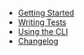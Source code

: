 <!-- - Getting started
  - [About](README.md)
  - [Installation](install.md)
- Writing Tests
  - [Custom navbar](custom-navbar.md)
- Using The CLI -->
* [Getting Started](README.md)
* [Writing Tests](writing-tests.md)
* [Using the CLI](cli.md)
* [Changelog](changelog.md)
